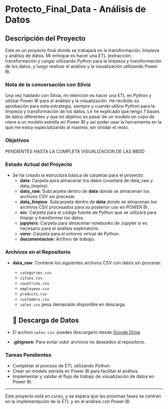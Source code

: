# Protecto_Final_Data - Análisis de Datos

## Descripción del Proyecto
Este es un proyecto final donde se trabajará en la transformación, limpieza y análisis de datos. Mi enfoque es hacer una ETL (extracción, transformación y carga) utilizando Python para la limpieza y transformación de los datos, y luego realizar el análisis y la visualización utilizando Power BI.

### Nota de la conversación con Silvia
Una vez hablado con Silvia, mi intención es hacer una ETL en Python y utilizar Power BI para el análisis y la visualización. He recibido su aprobación para esta estrategia, siempre y cuando utilice Python para la limpieza y transformación de los datos. Le he explicado que tengo 7 bases de datos diferentes y que mi objetivo es pasar de un modelo en copo de nieve a un modelo estrella en Power BI y asi poder usar la herramienta en la que me estoy especializando al maximo, sin olvidar el resto.

### Objetivos
PENDIENTES HASTA LA COMPLETA VISUALIZACION DE LAS BBDD

### Estado Actual del Proyecto
- Se ha creado la estructura básica de carpetas para el proyecto:
  - **data**: Carpeta para almacenar los datos (cosntará de data_raw y data_limpios)
  - **data_raw**: Subcarpeta dentro de **data** donde se almacenan los archivos CSV sin procesar.
  - **data_limpios**: Subcarpeta dentro de **data** donde se almacenan los archivos CSV procesados para su posterior uso en POWER BI.
  - **src**: Carpeta para el código fuente de Python que se utilizará para limpiar y transformar los datos.
  - **jupyters**: Carpeta para almacenar notebooks de Jupyter si es necesario para el análisis exploratorio.
  - **venv**: Carpeta para el entorno virtual de Python.
  - **documentacion**: Archivo de trabajo.

### Archivos en el Repositorio
- **data_raw**: Contiene los siguientes archivos CSV con datos sin procesar:
  - `categories.csv`
  - `cities.csv`
  - `countries.csv`
  - `employees.csv`
  - `products.csv`
  - `customers.csv`
  - `sales.csv` pesa demasiado disponible en descarga
  ## 📂 Descarga de Datos
- El archivo `sales.csv`: puedes descargarlo desde [Google Drive](https://drive.google.com/file/d/1kjChTjmfu2_TD7GmB4VRy0biWlRjNpdk/view?usp=drive_link).


- **.gitignore**: Para evitar subir archivos no deseados al repositorio.

### Tareas Pendientes
- Completar el proceso de ETL utilizando Python.
- Crear un modelo estrella en Power BI para facilitar el análisis.
- Implementar y validar el flujo de trabajo de visualización de datos en Power BI.


---

Este proyecto está en curso, y se espera que las próximas fases se centren en la implementación de la ETL y en el análisis con Power BI.
